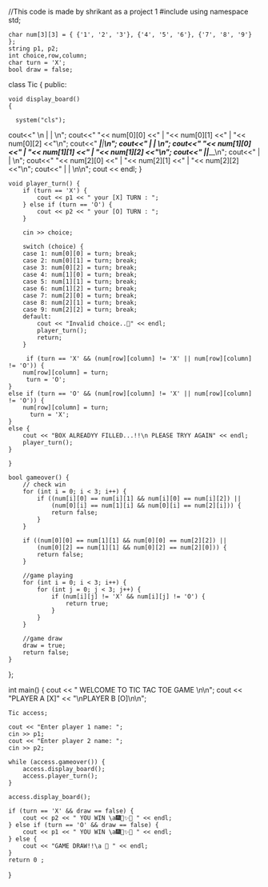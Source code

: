 //This code is made by shrikant as a project 1
#include <iostream>
using namespace std;

    char num[3][3] = { {'1', '2', '3'}, {'4', '5', '6'}, {'7', '8', '9'} };
    string p1, p2;
    int choice,row,column;
    char turn = 'X';
    bool draw = false;
  
class Tic {
public:
    

    void display_board() 
    {

      system("cls");

   cout<<"   \n             |      |     \n";
   cout<<"         "<< num[0][0]    <<"   |   "<< num[0][1]    <<"  |  "<< num[0][2]  <<"\n";
   cout<<"        _____|______|_____\n";
   cout<<"             |      |     \n";
   cout<<"         "<< num[1][0]    <<"   |   "<< num[1][1]   <<"  |  "<< num[1][2]  <<"\n";
   cout<<"        _____|______|_____\n";
   cout<<"             |      |     \n";
   cout<<"         "<< num[2][0]   <<"   |   "<< num[2][1]    <<"  |  "<< num[2][2]  <<"\n";
   cout<<"             |      |     \n\n";
   cout << endl;
    }

    void player_turn() {
        if (turn == 'X') {
            cout << p1 << " your [X] TURN : ";
        } else if (turn == 'O') {
            cout << p2 << " your [O] TURN : ";
        }

        cin >> choice;

        switch (choice) {
        case 1: num[0][0] = turn; break;
        case 2: num[0][1] = turn; break;
        case 3: num[0][2] = turn; break;
        case 4: num[1][0] = turn; break;
        case 5: num[1][1] = turn; break;
        case 6: num[1][2] = turn; break;
        case 7: num[2][0] = turn; break;
        case 8: num[2][1] = turn; break;
        case 9: num[2][2] = turn; break;
        default:
            cout << "Invalid choice..🎃" << endl;
            player_turn();
            return;
        }

         if (turn == 'X' && (num[row][column] != 'X' || num[row][column] != 'O')) {
        num[row][column] = turn;
         turn = 'O';
    }
    else if (turn == 'O' && (num[row][column] != 'X' || num[row][column] != 'O')) {
        num[row][column] = turn;
          turn = 'X';
    }
    else {
        cout << "BOX ALREADYY FILLED...!!\n PLEASE TRYY AGAIN" << endl;
        player_turn();
    }
        
    }

    bool gameover() {
        // check win
        for (int i = 0; i < 3; i++) {
            if ((num[i][0] == num[i][1] && num[i][0] == num[i][2]) || 
                (num[0][i] == num[1][i] && num[0][i] == num[2][i])) {
                return false;
            }
        }
        
        if ((num[0][0] == num[1][1] && num[0][0] == num[2][2]) || 
            (num[0][2] == num[1][1] && num[0][2] == num[2][0])) {
            return false;
        }

        //game playing
        for (int i = 0; i < 3; i++) {
            for (int j = 0; j < 3; j++) {
                if (num[i][j] != 'X' && num[i][j] != 'O') {
                    return true;
                }
            }
        }

        //game draw
        draw = true;
        return false;
    }
};

int main() {
    cout << "    WELCOME TO TIC TAC TOE GAME \n\n";
    cout << "PLAYER A [X]" << "\nPLAYER B [O]\n\n";

    Tic access;

    cout << "Enter player 1 name: ";
    cin >> p1;
    cout << "Enter player 2 name: ";
    cin >> p2;

    while (access.gameover()) {
        access.display_board();
        access.player_turn();
    }

    access.display_board();

    if (turn == 'X' && draw == false) {
        cout << p2 << " YOU WIN \a🎆🎉✨🎊 " << endl;
    } else if (turn == 'O' && draw == false) {
        cout << p1 << " YOU WIN \a🎆🎉✨🎊 " << endl;
    } else {
        cout << "GAME DRAW!!\a 🤩 " << endl;
    }
    return 0 ;
}
